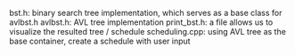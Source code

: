 bst.h: binary search tree implementation, which serves as a base class for avlbst.h
avlbst.h: AVL tree implementation
print_bst.h: a file allows us to visualize the resulted tree / schedule
scheduling.cpp: using AVL tree as the base container, create a schedule with user input
